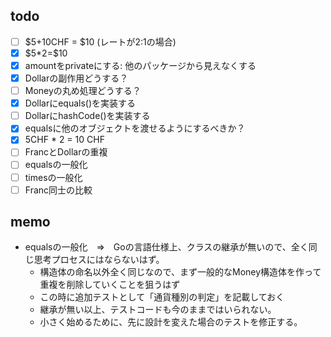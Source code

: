 ## todo
- [ ] \$5+10CHF = \$10 (レートが2:1の場合)
- [x] \$5*2=\$10
- [x] amountをprivateにする: 他のパッケージから見えなくする
- [x] Dollarの副作用どうする？
- [ ] Moneyの丸め処理どうする？
- [x] Dollarにequals()を実装する
- [ ] DollarにhashCode()を実装する
- [x] equalsに他のオブジェクトを渡せるようにするべきか？
- [x] 5CHF * 2 = 10 CHF
- [ ] FrancとDollarの重複
- [ ] equalsの一般化
- [ ] timesの一般化
- [ ] Franc同士の比較

## memo
- equalsの一般化　⇒　Goの言語仕様上、クラスの継承が無いので、全く同じ思考プロセスにはならないはず。
  - 構造体の命名以外全く同じなので、まず一般的なMoney構造体を作って重複を削除していくことを狙うはず
  - この時に追加テストとして「通貨種別の判定」を記載しておく
  - 継承が無い以上、テストコードも今のままではいられない。
  - 小さく始めるために、先に設計を変えた場合のテストを修正する。
